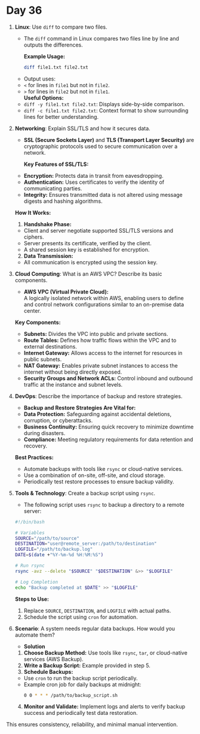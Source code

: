 # Day 36



1. **Linux**: Use `diff` to compare two files.
   * The `diff` command in Linux compares two files line by line and outputs the differences.  
    
     **Example Usage:**  
      ```bash
      diff file1.txt file2.txt
      ```
   - Output uses:  
    - `<` for lines in `file1` but not in `file2`.  
    - `>` for lines in `file2` but not in `file1`.  
     **Useful Options:**  
    - `diff -y file1.txt file2.txt`: Displays side-by-side comparison.  
    - `diff -c file1.txt file2.txt`: Context format to show surrounding lines for better understanding.


2. **Networking**: Explain SSL/TLS and how it secures data.
   * **SSL (Secure Sockets Layer)** and **TLS (Transport Layer Security)** are cryptographic protocols used to secure communication over a network.  
   
     **Key Features of SSL/TLS:**  
    - **Encryption:** Protects data in transit from eavesdropping.  
    - **Authentication:** Uses certificates to verify the identity of communicating parties.  
    - **Integrity:** Ensures transmitted data is not altered using message digests and hashing algorithms.  

   **How It Works:**  
   1. **Handshake Phase:**  
    - Client and server negotiate supported SSL/TLS versions and ciphers.  
    - Server presents its certificate, verified by the client.  
    - A shared session key is established for encryption.  
   2. **Data Transmission:**  
    - All communication is encrypted using the session key.  


3. **Cloud Computing**: What is an AWS VPC? Describe its basic components.
   * **AWS VPC (Virtual Private Cloud):**  
     A logically isolated network within AWS, enabling users to define and control network configurations similar to an on-premise data center.  

   **Key Components:**  
   - **Subnets:** Divides the VPC into public and private sections.  
   - **Route Tables:** Defines how traffic flows within the VPC and to external destinations.  
   - **Internet Gateway:** Allows access to the internet for resources in public subnets.  
   - **NAT Gateway:** Enables private subnet instances to access the internet without being directly exposed.  
   - **Security Groups and Network ACLs:** Control inbound and outbound traffic at the instance and subnet levels.  


4. **DevOps**: Describe the importance of backup and restore strategies.
   * **Backup and Restore Strategies Are Vital for:**  
    - **Data Protection:** Safeguarding against accidental deletions, corruption, or cyberattacks.  
    - **Business Continuity:** Ensuring quick recovery to minimize downtime during disasters.  
    - **Compliance:** Meeting regulatory requirements for data retention and recovery.  

   **Best Practices:**  
    - Automate backups with tools like `rsync` or cloud-native services.  
    - Use a combination of on-site, off-site, and cloud storage.  
    - Periodically test restore processes to ensure backup validity.  


5. **Tools & Technology**: Create a backup script using `rsync`.
   * The following script uses `rsync` to backup a directory to a remote server:  
    ```bash
    #!/bin/bash

    # Variables
    SOURCE="/path/to/source"
    DESTINATION="user@remote_server:/path/to/destination"
    LOGFILE="/path/to/backup.log"
    DATE=$(date +"%Y-%m-%d %H:%M:%S")

    # Run rsync
    rsync -avz --delete "$SOURCE" "$DESTINATION" &>> "$LOGFILE"

    # Log Completion
    echo "Backup completed at $DATE" >> "$LOGFILE"
    ```

   **Steps to Use:**  
    1. Replace `SOURCE`, `DESTINATION`, and `LOGFILE` with actual paths.  
    2. Schedule the script using `cron` for automation.  


6. **Scenario**: A system needs regular data backups. How would you automate them?
   * **Solution**
    1. **Choose Backup Method:** Use tools like `rsync`, `tar`, or cloud-native services (AWS Backup).  
    2. **Write a Backup Script:** Example provided in step 5.  
    3. **Schedule Backups:**  
    - Use `cron` to run the backup script periodically.  
    - Example cron job for daily backups at midnight:  
       ```bash
       0 0 * * * /path/to/backup_script.sh
       ```
    4. **Monitor and Validate:** Implement logs and alerts to verify backup success and periodically test data restoration.  

This ensures consistency, reliability, and minimal manual intervention. 
